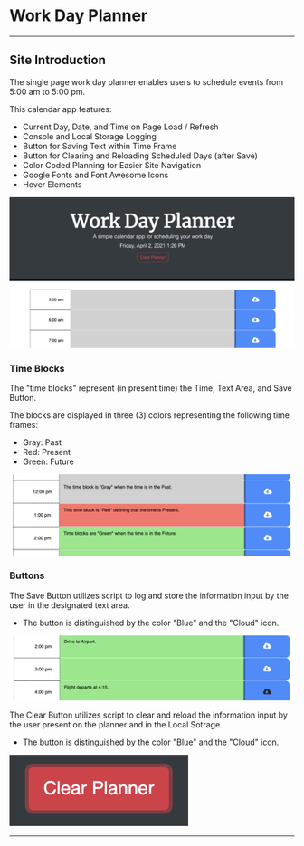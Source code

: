 # Work Day Planner

---

## Site Introduction

The single page work day planner enables users to schedule events from 5:00 am to 5:00 pm.

This calendar app features:
* Current Day, Date, and Time on Page Load / Refresh
* Console and Local Storage Logging
* Button for Saving Text within Time Frame
* Button for Clearing and Reloading Scheduled Days (after Save)
* Color Coded Planning for Easier Site Navigation
* Google Fonts and Font Awesome Icons
* Hover Elements

![The calendar app allows Users to input and store their daily itinerary in the provided time blocks.](./assets/images/home.jpg)

### Time Blocks

The "time blocks" represent (in present time) the Time, Text Area, and Save Button.

The blocks are displayed in three (3) colors representing the following time frames:
* Gray: Past
* Red: Present
* Green: Future

![Depicted in the photo are the Time Block colors.](./assets/images/timeBlocks.jpg)

### Buttons

The Save Button utilizes script to log and store the information input by the user in the designated text area.
* The button is distinguished by the color "Blue" and the "Cloud" icon.

![When hovering over the save button, the Icon changes color emphasizing to the User the save function.](./assets/images/save.jpg)

The Clear Button utilizes script to clear and reload the information input by the user present on the planner and in the Local Sotrage.
* The button is distinguished by the color "Blue" and the "Cloud" icon.

![When hovering over the clear button, the Icon changes color emphasizing to the User the information will be cleared.](./assets/images/clear.jpg)

---